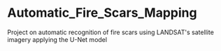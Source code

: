 # Automatic_Fire_Scars_Mapping
Project on automatic recognition of fire scars using LANDSAT's satellite imagery applying the U-Net model
